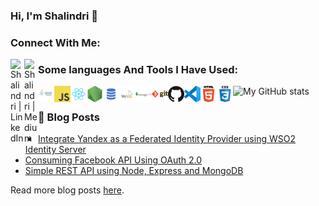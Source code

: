 ### Hi, I'm Shalindri 👋

### Connect With Me:

[<img align="left" alt="Shalindri | LinkedIn" width="22px" src="https://www.vectorlogo.zone/logos/linkedin/linkedin-icon.svg" />][linkedin]
[<img align="left" alt="Shalindri | Medium" width="22px" src="https://www.vectorlogo.zone/logos/medium/medium-tile.svg" />][medium]


### Some languages And Tools I Have Used:

<img align="left" alt="Java" width="26px" src="https://raw.githubusercontent.com/github/explore/80688e429a7d4ef2fca1e82350fe8e3517d3494d/topics/java/java.png" />
<img align="left" alt="JavaScript" width="26px" src="https://raw.githubusercontent.com/github/explore/80688e429a7d4ef2fca1e82350fe8e3517d3494d/topics/javascript/javascript.png" />
<img align="left" alt="React" width="26px" src="https://raw.githubusercontent.com/github/explore/80688e429a7d4ef2fca1e82350fe8e3517d3494d/topics/react/react.png" />
<img align="left" alt="Node.js" width="26px" src="https://raw.githubusercontent.com/github/explore/80688e429a7d4ef2fca1e82350fe8e3517d3494d/topics/nodejs/nodejs.png" />
<img align="left" alt="SQL" width="26px" src="https://raw.githubusercontent.com/github/explore/80688e429a7d4ef2fca1e82350fe8e3517d3494d/topics/sql/sql.png" />
<img align="left" alt="MySQL" width="26px" src="https://raw.githubusercontent.com/github/explore/80688e429a7d4ef2fca1e82350fe8e3517d3494d/topics/mysql/mysql.png" />
<img align="left" alt="MongoDB" width="26px" src="https://raw.githubusercontent.com/github/explore/80688e429a7d4ef2fca1e82350fe8e3517d3494d/topics/mongodb/mongodb.png" />
<img align="left" alt="Git" width="26px" src="https://raw.githubusercontent.com/github/explore/80688e429a7d4ef2fca1e82350fe8e3517d3494d/topics/git/git.png" />
<img align="left" alt="GitHub" width="26px" src="https://raw.githubusercontent.com/github/explore/78df643247d429f6cc873026c0622819ad797942/topics/github/github.png" />
<img align="left" alt="Visual Studio Code" width="26px" src="https://raw.githubusercontent.com/github/explore/80688e429a7d4ef2fca1e82350fe8e3517d3494d/topics/visual-studio-code/visual-studio-code.png" />
<img align="left" alt="HTML5" width="26px" src="https://raw.githubusercontent.com/github/explore/80688e429a7d4ef2fca1e82350fe8e3517d3494d/topics/html/html.png" />
<img align="left" alt="CSS3" width="26px" src="https://raw.githubusercontent.com/github/explore/80688e429a7d4ef2fca1e82350fe8e3517d3494d/topics/css/css.png" />


![My GitHub stats](https://github-readme-stats-shalindri.vercel.app/api?username=shalindri&show_icons=true&count_private=true&fetch_all_commits=true&include_all_commits=true)


### :memo: Blog Posts

<!-- BLOG-POST-LIST:START -->
- [Integrate Yandex as a Federated Identity Provider using WSO2 Identity Server](https://shalindri.medium.com/configure-login-with-yandex-using-wso2-identity-server-bf50ec88cdfb)
- [Consuming Facebook API Using OAuth 2.0](https://shalindri.medium.com/consuming-facebook-api-using-oauth-2-0-dfded56fe16)
- [Simple REST API using Node, Express and MongoDB](https://shalindri.medium.com/simple-rest-api-using-node-express-and-mongodb-b3060d0d330e)

<!-- BLOG-POST-LIST:END -->

<p>Read more blog posts <a href="https://shalindri.medium.com">here</a>.</p>



[linkedin]:https://www.linkedin.com/in/shalindri
[medium]:https://shalindri.medium.com
